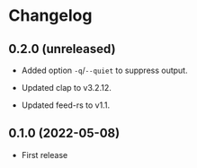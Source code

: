 # Changelog


## 0.2.0 (unreleased)

- Added option `-q`/`--quiet` to suppress output.

- Updated clap to v3.2.12.

- Updated feed-rs to v1.1.


## 0.1.0 (2022-05-08)

- First release

